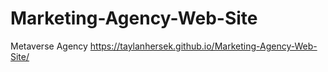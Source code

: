 # Marketing-Agency-Web-Site
Metaverse Agency
https://taylanhersek.github.io/Marketing-Agency-Web-Site/
